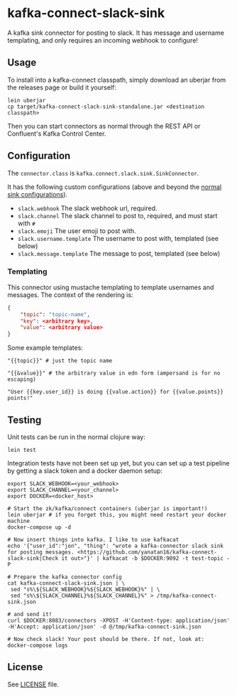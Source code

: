 # kafka-connect-slack-sink

A kafka sink connector for posting to slack. It has message and username templating, and only requires an incoming webhook to configure!

## Usage

To install into a kafka-connect classpath, simply download an uberjar from the releases page or build it yourself:

```
lein uberjar
cp target/kafka-connect-slack-sink-standalone.jar <destination classpath>
```

Then you can start connectors as normal through the REST API or Confluent's Kafka Control Center.

## Configuration

The `connector.class` is `kafka.connect.slack.sink.SinkConnector`.

It has the following custom configurations (above and beyond the [normal sink configurations](http://docs.confluent.io/2.0.0/connect/userguide.html#configuring-connectors)).

- `slack.webhook` The slack webhook url, required.
- `slack.channel` The slack channel to post to, required, and must start with `#`
- `slack.emoji` The user emoji to post with.
- `slack.username.template` The username to post with, templated (see below)
- `slack.message.template` The message to post, templated (see below)

### Templating

This connector using mustache templating to template usernames and messages. The context of the rendering is:

```json
{
    "topic": "topic-name",
    "key": <arbitrary key>,
    "value": <arbitrary value>
}
```

Some example templates:

```
"{{topic}}" # just the topic name

"{{&value}}" # the arbitrary value in edn form (ampersand is for no escaping)

"User {{key.user_id}} is doing {{value.action}} for {{value.points}} points!"
```

## Testing

Unit tests can be run in the normal clojure way:

```
lein test
```

Integration tests have not been set up yet, but you can set up a test pipeline by getting a slack token and a docker daemon setup:

```
export SLACK_WEBHOOK=<your_webhook>
export SLACK_CHANNEL=<your_channel>
export DOCKER=<docker_host>

# Start the zk/kafka/connect containers (uberjar is important!)
lein uberjar # if you forget this, you might need restart your docker machine
docker-compose up -d

# Now insert things into kafka. I like to use kafkacat
echo '{"user_id":"jon", "thing": "wrote a kafka-connector slack sink for posting messages. <https://github.com/yanatan16/kafka-connect-slack-sink|Check it out>"}' | kafkacat -b $DOCKER:9092 -t test-topic -P

# Prepare the kafka connector config
cat kafka-connect-slack-sink.json | \
 sed "s%\${SLACK_WEBHOOK}%${SLACK_WEBHOOK}%" | \
 sed "s%\${SLACK_CHANNEL}%${SLACK_CHANNEL}%" > /tmp/kafka-connect-sink.json

# and send it!
curl $DOCKER:8083/connectors -XPOST -H'Content-type: application/json' -H'Accept: application/json' -d @/tmp/kafka-connect-sink.json

# Now check slack! Your post should be there. If not, look at:
docker-compose logs
```

## License

See [LICENSE](/LICENSE) file.
